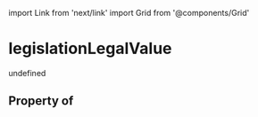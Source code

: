 import Link from 'next/link'
import Grid from '@components/Grid'

# legislationLegalValue

undefined

## Property of



